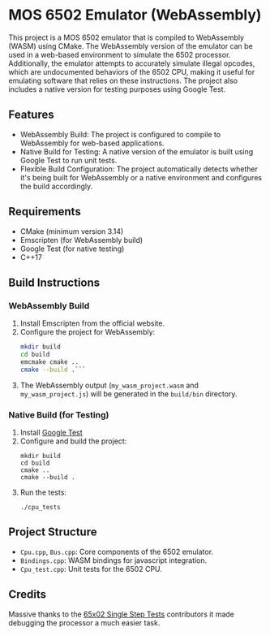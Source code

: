 # MOS 6502 Emulator (WebAssembly)

This project is a MOS 6502 emulator that is compiled to WebAssembly (WASM) using CMake. The WebAssembly version of the emulator can be used in a web-based environment to simulate the 6502 processor. Additionally, the emulator attempts to accurately simulate illegal opcodes, which are undocumented behaviors of the 6502 CPU, making it useful for emulating software that relies on these instructions. The project also includes a native version for testing purposes using Google Test.
## Features
* WebAssembly Build: The project is configured to compile to WebAssembly for web-based applications.
* Native Build for Testing: A native version of the emulator is built using Google Test to run unit tests.
* Flexible Build Configuration: The project automatically detects whether it's being built for WebAssembly or a native environment and configures the build accordingly.

## Requirements
* CMake (minimum version 3.14)
* Emscripten (for WebAssembly build)
* Google Test (for native testing)
* C++17

## Build Instructions
### WebAssembly Build
1. Install Emscripten from the official website.
2. Configure the project for WebAssembly:
   ```bash
   mkdir build
   cd build
   emcmake cmake ..
   cmake --build .```
3. The WebAssembly output (`my_wasm_project.wasm` and `my_wasm_project.js`) will be generated in the `build/bin` directory.
### Native Build (for Testing)
1. Install [Google Test](https://github.com/google/googletest)
2. Configure and build the project:
   ```
   mkdir build
   cd build
   cmake ..
   cmake --build .
   ```
3. Run the tests:
   ```
   ./cpu_tests
   ```
## Project Structure
* `Cpu.cpp`, `Bus.cpp`: Core components of the 6502 emulator.
* `Bindings.cpp`: WASM bindings for javascript integration.
* `Cpu_test.cpp`: Unit tests for the 6502 CPU.

## Credits
Massive thanks to the [65x02 Single Step Tests](https://github.com/SingleStepTests/65x02) contributors it made debugging the processor a much easier task.
